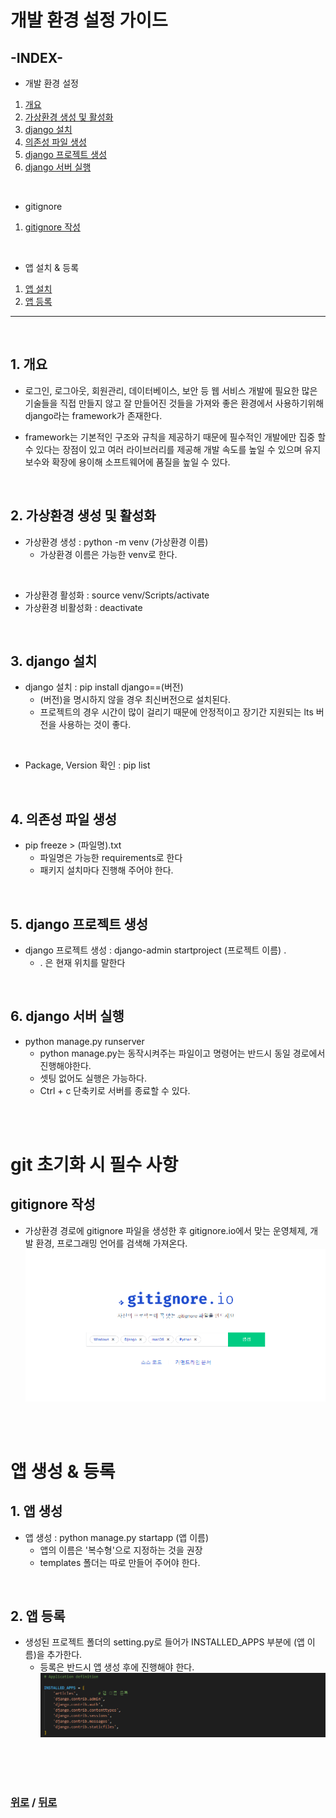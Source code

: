 # 개발 환경 설정 가이드

## **-INDEX-**
* 개발 환경 설정
1. [개요](#1-개요)
2. [가상환경 생성 및 활성화](#2-가상환경-생성-및-활성화)
3. [django 설치](#3-django-설치)
4. [의존성 파일 생성](#4-의존성-파일-생성)
5. [django 프로젝트 생성](#5-django-프로젝트-생성)
6. [django 서버 실행](#6-django-서버-실행)

<br>

* gitignore
1. [gitignore 작성](#gitignore-작성)

<br>

* 앱 설치 & 등록
1. [앱 설치](#1-앱-생성)
2. [앱 등록](#2-앱-등록)
---
<br>

## **1. 개요**
* 로그인, 로그아웃, 회원관리, 데이터베이스, 보안 등 웹 서비스 개발에 필요한  많은 기술들을
  직접 만들지 않고 잘 만들어진 것들을 가져와 좋은 환경에서 사용하기위해 django라는 framework가 존재한다.

* framework는 기본적인 구조와 규칙을 제공하기 때문에 필수적인 개발에만 집중 할 수 있다는 장점이 있고 여러 라이브러리를 제공해 개발 속도를 높일 수 있으며 유지보수와 확장에 용이해 소프트웨어에 품질을 높일 수 있다.

<br>

## **2. 가상환경 생성 및 활성화**
* 가상환경 생성 : python -m venv (가상환경 이름)
  * 가상환경 이름은 가능한 venv로 한다.

<br>

* 가상환경 활성화 : source venv/Scripts/activate
* 가상환경 비활성화 : deactivate


<br>

## **3. django 설치**
* django 설치 : pip install django==(버전)
  * (버전)을 명시하지 않을 경우 최신버전으로 설치된다.
  * 프로젝트의 경우 시간이 많이 걸리기 때문에 안정적이고 장기간 지원되는
    lts 버전을 사용하는 것이 좋다.

<br>

* Package, Version 확인 : pip list

<br>

## **4. 의존성 파일 생성**
* pip freeze > (파일명).txt
  * 파일명은 가능한 requirements로 한다
  * 패키지 설치마다 진행해 주어야 한다.

<br>

## **5. django 프로젝트 생성**
* django 프로젝트 생성 : django-admin startproject (프로젝트 이름) .
  * . 은 현재 위치를 말한다

<br>

## **6. django 서버 실행**
* python manage.py runserver
  * python manage.py는 동작시켜주는 파일이고 명령어는 반드시 동일 경로에서 진행해야한다.
  * 셋팅 없어도 실행은 가능하다.
  * Ctrl + c 단축키로 서버를 종료할 수 있다.

<br>

<br>

# git 초기화 시 필수 사항

## gitignore 작성
* 가상환경 경로에 gitignore 파일을 생성한 후 gitignore.io에서 맞는 운영체제, 개발 환경, 프로그래밍 언어를 검색해 가져온다.
![사진](ignore.png)

<br>

<br>

# 앱 생성 & 등록

## 1. 앱 생성
* 앱 생성 : python manage.py startapp (앱 이름)
  * 앱의 이름은 '복수형'으로 지정하는 것을 권장
  * templates 폴더는 따로 만들어 주어야 한다.

<br>

## 2. 앱 등록
* 생성된 프로젝트 폴더의 setting.py로 들어가 INSTALLED_APPS 부분에 (앱 이름)을 추가한다.
  * 등록은 반드시 앱 생성 후에 진행해야 한다.
![사진](app.png)

<br>

<br>

<br>

### [위로](#개발-환경-설정-가이드) / [뒤로](/README.md/#)